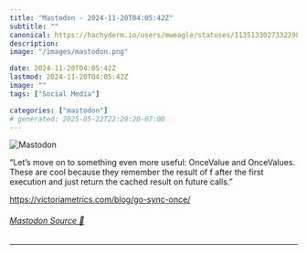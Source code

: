 ```yaml
---
title: "Mastodon - 2024-11-20T04:05:42Z"
subtitle: ""
canonical: https://hachyderm.io/users/mweagle/statuses/113513302733229891
description:
image: "/images/mastodon.png"

date: 2024-11-20T04:05:42Z
lastmod: 2024-11-20T04:05:42Z
image: ""
tags: ["Social Media"]

categories: ["mastodon"]
# generated: 2025-05-22T22:29:20-07:00
---
```

![Mastodon](/images/mastodon.png)

<p>“Let’s move on to something even more useful: OnceValue and OnceValues. These are cool because they remember the result of f after the first execution and just return the cached result on future calls.”</p><p><a href="https://victoriametrics.com/blog/go-sync-once/" target="_blank" rel="nofollow noopener noreferrer" translate="no"><span class="invisible">https://</span><span class="ellipsis">victoriametrics.com/blog/go-sy</span><span class="invisible">nc-once/</span></a></p>


###### [Mastodon Source 🐘](https://hachyderm.io/@mweagle/113513302733229891)

___
